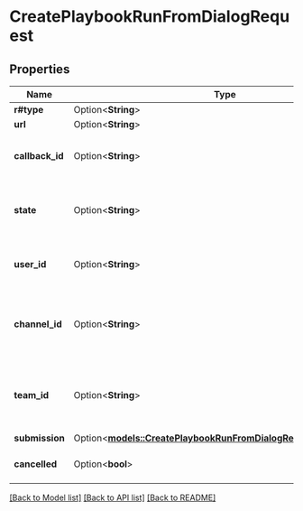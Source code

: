 # CreatePlaybookRunFromDialogRequest

## Properties

Name | Type | Description | Notes
------------ | ------------- | ------------- | -------------
**r#type** | Option<**String**> |  | [optional]
**url** | Option<**String**> |  | [optional]
**callback_id** | Option<**String**> | Callback ID provided by the integration. | [optional]
**state** | Option<**String**> | Stringified JSON with the post_id and the client_id. | [optional]
**user_id** | Option<**String**> | ID of the user who submitted the dialog. | [optional]
**channel_id** | Option<**String**> | ID of the channel the user was in when submitting the dialog. | [optional]
**team_id** | Option<**String**> | ID of the team the user was on when submitting the dialog. | [optional]
**submission** | Option<[**models::CreatePlaybookRunFromDialogRequestSubmission**](createPlaybookRunFromDialog_request_submission.md)> |  | [optional]
**cancelled** | Option<**bool**> | If the dialog was cancelled. | [optional]

[[Back to Model list]](../README.md#documentation-for-models) [[Back to API list]](../README.md#documentation-for-api-endpoints) [[Back to README]](../README.md)


